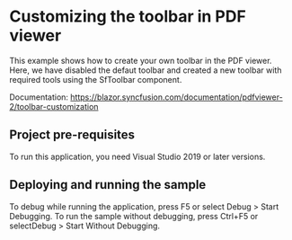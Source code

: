 # Customizing the toolbar in PDF viewer
This example shows how to create your own toolbar in the PDF viewer. Here, we have disabled the defaut toolbar and created a new toolbar with required tools using the SfToolbar component.

Documentation: https://blazor.syncfusion.com/documentation/pdfviewer-2/toolbar-customization

## Project pre-requisites
To run this application, you need Visual Studio 2019 or later versions.

## Deploying and running the sample
To debug while running the application, press F5 or select Debug > Start Debugging. To run the sample without debugging, press Ctrl+F5 or selectDebug > Start Without Debugging.